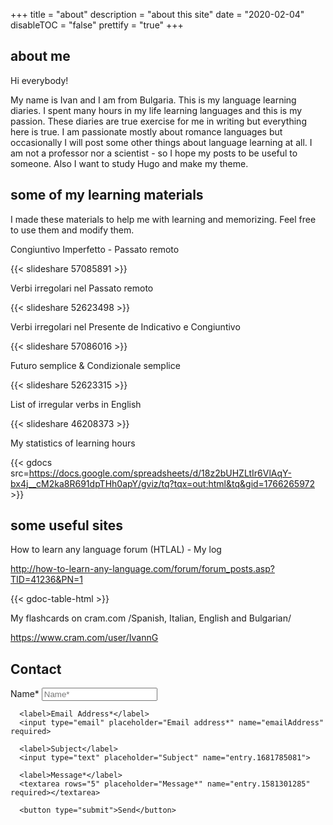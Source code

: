 +++
title = "about"
description = "about this site"
date = "2020-02-04"
disableTOC = "false"
prettify = "true"
+++

## about me

Hi everybody!

My name is Ivan and I am from Bulgaria. This is my language learning diaries. I spent many hours in my life learning languages and this is my passion. These diaries are true exercise for me in writing but everything here is true. I am passionate mostly about romance languages
but occasionally I will post some other things about language learning at all. I am not a professor nor a scientist - so I hope my posts to be useful to someone. Also I want to study  Hugo and make my theme.



## some of my learning materials

I made these materials to help me with learning and memorizing. Feel free to use them and modify them.

Congiuntivo Imperfetto - Passato remoto

{{< slideshare 57085891 >}}

Verbi irregolari nel Passato remoto

{{< slideshare 52623498 >}}

Verbi irregolari nel Presente de Indicativo e Congiuntivo

{{< slideshare 57086016 >}}

Futuro semplice & Condizionale semplice

{{< slideshare 52623315 >}}

List of irregular verbs in English

{{< slideshare 46208373 >}}

My statistics of learning hours

{{< gdocs src=https://docs.google.com/spreadsheets/d/18z2bUHZLtIr6VlAqY-bx4j__cM2ka8R691dpTHh0apY/gviz/tq?tqx=out:html&tq&gid=1766265972 >}}

## some useful sites

How to learn any language forum (HTLAL) - My log

http://how-to-learn-any-language.com/forum/forum_posts.asp?TID=41236&PN=1

{{< gdoc-table-html >}}

My flashcards on cram.com /Spanish, Italian, English and Bulgarian/

https://www.cram.com/user/IvannG

## Contact

<script type="text/javascript">var submitted=false;</script>
<iframe name="hidden_iframe" id="hidden_iframe" style="display:none;"
onload="if(submitted) {window.location='about.html';}"></iframe>
<form action="https://docs.google.com/forms/d/e/1FAIpQLSdsD1umsk_YOyMPqTeltI97XCL8sqLjQtyF02BgpVrEqLDNxw/formResponse" method="post">
      <label>Name*</label>
      <input type="text" placeholder="Name*" name="entry.123665969" required>

      <label>Email Address*</label>
      <input type="email" placeholder="Email address*" name="emailAddress" required>

      <label>Subject</label>
      <input type="text" placeholder="Subject" name="entry.1681785081">

      <label>Message*</label>
      <textarea rows="5" placeholder="Message*" name="entry.1581301285" required></textarea>

      <button type="submit">Send</button>
</form>

